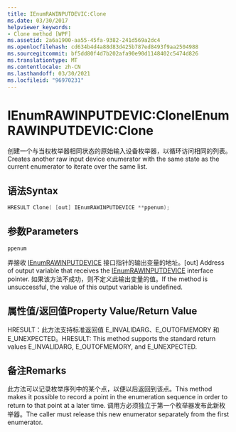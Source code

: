 ```yaml
---
title: IEnumRAWINPUTDEVIC:Clone
ms.date: 03/30/2017
helpviewer_keywords:
- Clone method [WPF]
ms.assetid: 2a6a1900-aa55-45fa-9382-241d569a2dc4
ms.openlocfilehash: cd634b4d4a88d83d425b787ed8493f9aa2504988
ms.sourcegitcommit: bf5dd80f4d7b202afa90e90d1148402c5474d826
ms.translationtype: MT
ms.contentlocale: zh-CN
ms.lasthandoff: 03/30/2021
ms.locfileid: "96970231"
---
```

# <a name="ienumrawinputdevicclone"></a><span data-ttu-id="66dde-102">IEnumRAWINPUTDEVIC:Clone</span><span class="sxs-lookup"><span data-stu-id="66dde-102">IEnumRAWINPUTDEVIC:Clone</span></span>
<span data-ttu-id="66dde-103">创建一个与当权枚举器相同状态的原始输入设备枚举器，以循环访问相同的列表。</span><span class="sxs-lookup"><span data-stu-id="66dde-103">Creates another raw input device enumerator with the same state as the current enumerator to iterate over the same list.</span></span>  
  
## <a name="syntax"></a><span data-ttu-id="66dde-104">语法</span><span class="sxs-lookup"><span data-stu-id="66dde-104">Syntax</span></span>  
  
```cpp  
HRESULT Clone( [out] IEnumRAWINPUTDEVICE **ppenum);  
```  
  
## <a name="parameters"></a><span data-ttu-id="66dde-105">参数</span><span class="sxs-lookup"><span data-stu-id="66dde-105">Parameters</span></span>  
 `ppenum`  
  
 <span data-ttu-id="66dde-106">弄接收 [IEnumRAWINPUTDEVICE](ienumrawinputdevice.md) 接口指针的输出变量的地址。</span><span class="sxs-lookup"><span data-stu-id="66dde-106">[out] Address of output variable that receives the [IEnumRAWINPUTDEVICE](ienumrawinputdevice.md) interface pointer.</span></span> <span data-ttu-id="66dde-107">如果该方法不成功，则不定义此输出变量的值。</span><span class="sxs-lookup"><span data-stu-id="66dde-107">If the method is unsuccessful, the value of this output variable is undefined.</span></span>  
  
## <a name="property-valuereturn-value"></a><span data-ttu-id="66dde-108">属性值/返回值</span><span class="sxs-lookup"><span data-stu-id="66dde-108">Property Value/Return Value</span></span>  
 <span data-ttu-id="66dde-109">HRESULT：此方法支持标准返回值 E_INVALIDARG、E_OUTOFMEMORY 和 E_UNEXPECTED。</span><span class="sxs-lookup"><span data-stu-id="66dde-109">HRESULT: This method supports the standard return values E_INVALIDARG, E_OUTOFMEMORY, and E_UNEXPECTED.</span></span>  
  
## <a name="remarks"></a><span data-ttu-id="66dde-110">备注</span><span class="sxs-lookup"><span data-stu-id="66dde-110">Remarks</span></span>  
 <span data-ttu-id="66dde-111">此方法可以记录枚举序列中的某个点，以便以后返回到该点。</span><span class="sxs-lookup"><span data-stu-id="66dde-111">This method makes it possible to record a point in the enumeration sequence in order to return to that point at a later time.</span></span> <span data-ttu-id="66dde-112">调用方必须独立于第一个枚举器发布此新枚举器。</span><span class="sxs-lookup"><span data-stu-id="66dde-112">The caller must release this new enumerator separately from the first enumerator.</span></span>
